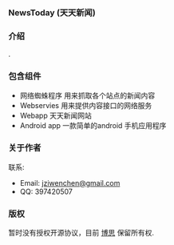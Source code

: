 ### NewsToday (天天新闻)

### 介绍

.

### 包含组件

* 网络蜘蛛程序 用来抓取各个站点的新闻内容
* Webservies 用来提供内容接口的网络服务
* Webapp 天天新闻网站
* Android app 一款简单的android 手机应用程序

### 关于作者

联系: 

* Email: jziwenchen@gmail.com
* QQ: 397420507

### 版权

暂时没有授权开源协议，目前 [博思](http://www.bonesdev.com) 保留所有权.
